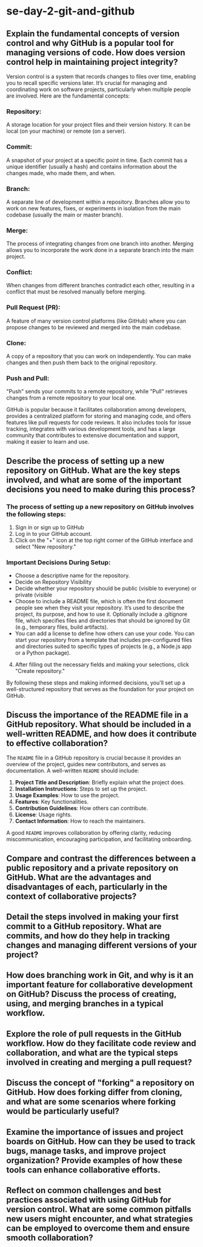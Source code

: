 # se-day-2-git-and-github
## Explain the fundamental concepts of version control and why GitHub is a popular tool for managing versions of code. How does version control help in maintaining project integrity?

Version control is a system that records changes to files over time, enabling you to recall specific versions later. It’s crucial for managing and coordinating work on software projects, particularly when multiple people are involved. Here are the fundamental concepts:

### Repository: 
A storage location for your project files and their version history. It can be local (on your machine) or remote (on a server).

### Commit: 
A snapshot of your project at a specific point in time. Each commit has a unique identifier (usually a hash) and contains information about the changes made, who made them, and when.

### Branch: 
A separate line of development within a repository. Branches allow you to work on new features, fixes, or experiments in isolation from the main codebase (usually the main or master branch).

### Merge: 
The process of integrating changes from one branch into another. Merging allows you to incorporate the work done in a separate branch into the main project.

###  Conflict: 
When changes from different branches contradict each other, resulting in a conflict that must be resolved manually before merging.

### Pull Request (PR): 
A feature of many version control platforms (like GitHub) where you can propose changes to be reviewed and merged into the main codebase.

### Clone:
A copy of a repository that you can work on independently. You can make changes and then push them back to the original repository.

### Push and Pull: 
"Push" sends your commits to a remote repository, while "Pull" retrieves changes from a remote repository to your local one.

GitHub is popular because it facilitates collaboration among developers, provides a centralized platform for storing and managing code, and offers features like pull requests for code reviews. It also includes tools for issue tracking, integrates with various development tools, and has a large community that contributes to extensive documentation and support, making it easier to learn and use.

## Describe the process of setting up a new repository on GitHub. What are the key steps involved, and what are some of the important decisions you need to make during this process?

### The process of setting up a new repository on GitHub involves the following steps:
1. Sign in or sign up to GitHub
2. Log in to your GitHub account. 
3. Click on the "+" icon at the top right corner of the GitHub interface and select "New repository."
### Important Decisions During Setup:
- Choose a descriptive name for the repository. 
- Decide on Repository Visibility
- Decide whether your repository should be public (visible to everyone) or private (visible 
- Choose to include a README file, which is often the first document people see when they visit your repository. It’s used to describe the project, its purpose, and how to use it.
Optionally include a .gitignore file, which specifies files and directories that should be ignored by Git (e.g., temporary files, build artifacts).
- You can add a license to define how others can use your code. 
You can start your repository from a template that includes pre-configured files and directories suited to specific types of projects (e.g., a Node.js app or a Python package).

4. After filling out the necessary fields and making your selections, click "Create repository."

By following these steps and making informed decisions, you'll set up a well-structured repository that serves as the foundation for your project on GitHub.

## Discuss the importance of the README file in a GitHub repository. What should be included in a well-written README, and how does it contribute to effective collaboration?

The `README` file in a GitHub repository is crucial because it provides an overview of the project, guides new contributors, and serves as documentation. A well-written `README` should include:

1. **Project Title and Description**: Briefly explain what the project does.
2. **Installation Instructions**: Steps to set up the project.
3. **Usage Examples**: How to use the project.
4. **Features**: Key functionalities.
5. **Contribution Guidelines**: How others can contribute.
6. **License**: Usage rights.
7. **Contact Information**: How to reach the maintainers.

A good `README` improves collaboration by offering clarity, reducing miscommunication, encouraging participation, and facilitating onboarding.

## Compare and contrast the differences between a public repository and a private repository on GitHub. What are the advantages and disadvantages of each, particularly in the context of collaborative projects?

## Detail the steps involved in making your first commit to a GitHub repository. What are commits, and how do they help in tracking changes and managing different versions of your project?

## How does branching work in Git, and why is it an important feature for collaborative development on GitHub? Discuss the process of creating, using, and merging branches in a typical workflow.

## Explore the role of pull requests in the GitHub workflow. How do they facilitate code review and collaboration, and what are the typical steps involved in creating and merging a pull request?

## Discuss the concept of "forking" a repository on GitHub. How does forking differ from cloning, and what are some scenarios where forking would be particularly useful?

## Examine the importance of issues and project boards on GitHub. How can they be used to track bugs, manage tasks, and improve project organization? Provide examples of how these tools can enhance collaborative efforts.

## Reflect on common challenges and best practices associated with using GitHub for version control. What are some common pitfalls new users might encounter, and what strategies can be employed to overcome them and ensure smooth collaboration?
